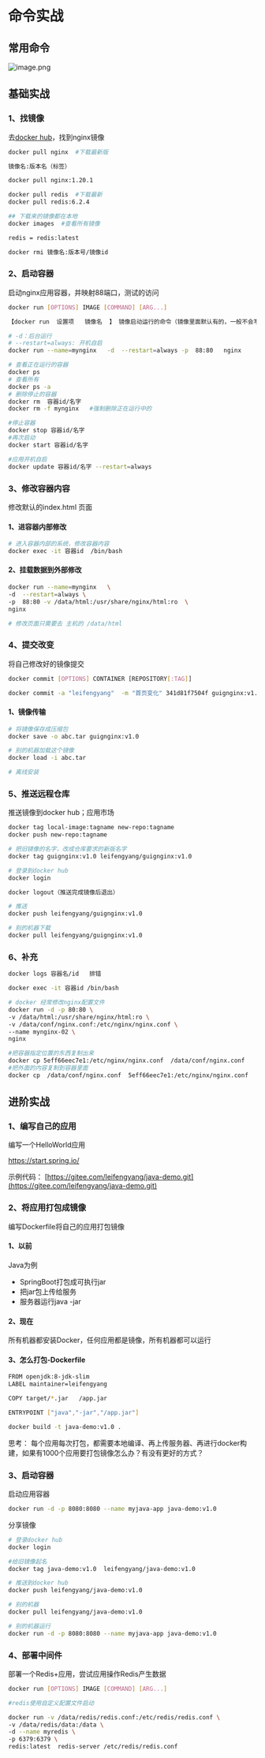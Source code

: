 # 命令实战

## 常用命令

![image.png](https://cdn.nlark.com/yuque/0/2021/png/1613913/1625373590853-2aaaa76e-d5b5-446b-850a-f6cfa26ac70a.png?x-oss-process=image%2Fwatermark%2Ctype_d3F5LW1pY3JvaGVp%2Csize_85%2Ctext_YXRndWlndS5jb20gIOWwmuehheiwtw%3D%3D%2Ccolor_FFFFFF%2Cshadow_50%2Ct_80%2Cg_se%2Cx_10%2Cy_10%2Fformat%2Cwebp%2Fresize%2Cw_1151%2Climit_0)

## 基础实战

### 1、找镜像

去[docker hub](http://hub.docker.com/)，找到nginx镜像

```sh
docker pull nginx  #下载最新版

镜像名:版本名（标签）

docker pull nginx:1.20.1

docker pull redis  #下载最新
docker pull redis:6.2.4

## 下载来的镜像都在本地
docker images  #查看所有镜像

redis = redis:latest

docker rmi 镜像名:版本号/镜像id
```

### 2、启动容器

启动nginx应用容器，并映射88端口，测试的访问

```sh
docker run [OPTIONS] IMAGE [COMMAND] [ARG...]

【docker run  设置项   镜像名  】 镜像启动运行的命令（镜像里面默认有的，一般不会写）

# -d：后台运行
# --restart=always: 开机自启
docker run --name=mynginx   -d  --restart=always -p  88:80   nginx

# 查看正在运行的容器
docker ps
# 查看所有
docker ps -a
# 删除停止的容器
docker rm  容器id/名字
docker rm -f mynginx   #强制删除正在运行中的

#停止容器
docker stop 容器id/名字
#再次启动
docker start 容器id/名字

#应用开机自启
docker update 容器id/名字 --restart=always
```

### 3、修改容器内容

修改默认的index.html 页面

#### 1、进容器内部修改

```sh
# 进入容器内部的系统，修改容器内容
docker exec -it 容器id  /bin/bash
```

#### 2、挂载数据到外部修改

```sh
docker run --name=mynginx   \
-d  --restart=always \
-p  88:80 -v /data/html:/usr/share/nginx/html:ro  \
nginx

# 修改页面只需要去 主机的 /data/html
```

### 4、提交改变

将自己修改好的镜像提交

```sh
docker commit [OPTIONS] CONTAINER [REPOSITORY[:TAG]]

docker commit -a "leifengyang"  -m "首页变化" 341d81f7504f guignginx:v1.0

```

#### 1、镜像传输

```sh
# 将镜像保存成压缩包
docker save -o abc.tar guignginx:v1.0

# 别的机器加载这个镜像
docker load -i abc.tar

# 离线安装
```

### 5、推送远程仓库

推送镜像到docker hub；应用市场

```sh
docker tag local-image:tagname new-repo:tagname
docker push new-repo:tagname
```

```sh
# 把旧镜像的名字，改成仓库要求的新版名字
docker tag guignginx:v1.0 leifengyang/guignginx:v1.0

# 登录到docker hub
docker login

docker logout（推送完成镜像后退出）

# 推送
docker push leifengyang/guignginx:v1.0

# 别的机器下载
docker pull leifengyang/guignginx:v1.0
```

### 6、补充

```sh
docker logs 容器名/id   排错

docker exec -it 容器id /bin/bash

# docker 经常修改nginx配置文件
docker run -d -p 80:80 \
-v /data/html:/usr/share/nginx/html:ro \
-v /data/conf/nginx.conf:/etc/nginx/nginx.conf \
--name mynginx-02 \
nginx

#把容器指定位置的东西复制出来
docker cp 5eff66eec7e1:/etc/nginx/nginx.conf  /data/conf/nginx.conf
#把外面的内容复制到容器里面
docker cp  /data/conf/nginx.conf  5eff66eec7e1:/etc/nginx/nginx.conf
```

## 进阶实战

### 1、编写自己的应用

编写一个HelloWorld应用

https://start.spring.io/

示例代码： [https://gitee.com/leifengyang/java-demo.git](https://gitee.com/leifengyang/java-demo.git)

### 2、将应用打包成镜像

编写Dockerfile将自己的应用打包镜像

#### 1、以前

Java为例
- SpringBoot打包成可执行jar
- 把jar包上传给服务
- 服务器运行java -jar

#### 2、现在

所有机器都安装Docker，任何应用都是镜像，所有机器都可以运行

#### 3、怎么打包-Dockerfile

```sh
FROM openjdk:8-jdk-slim
LABEL maintainer=leifengyang

COPY target/*.jar   /app.jar

ENTRYPOINT ["java","-jar","/app.jar"]
```

```sh
docker build -t java-demo:v1.0 .
```

思考：
每个应用每次打包，都需要本地编译、再上传服务器、再进行docker构建，如果有1000个应用要打包镜像怎么办？有没有更好的方式？

### 3、启动容器

启动应用容器

```sh
docker run -d -p 8080:8080 --name myjava-app java-demo:v1.0
```

分享镜像

```sh
# 登录docker hub
docker login

#给旧镜像起名
docker tag java-demo:v1.0  leifengyang/java-demo:v1.0

# 推送到docker hub
docker push leifengyang/java-demo:v1.0

# 别的机器
docker pull leifengyang/java-demo:v1.0

# 别的机器运行
docker run -d -p 8080:8080 --name myjava-app java-demo:v1.0
```

### 4、部署中间件

部署一个Redis+应用，尝试应用操作Redis产生数据

```sh
docker run [OPTIONS] IMAGE [COMMAND] [ARG...]

#redis使用自定义配置文件启动

docker run -v /data/redis/redis.conf:/etc/redis/redis.conf \
-v /data/redis/data:/data \
-d --name myredis \
-p 6379:6379 \
redis:latest  redis-server /etc/redis/redis.conf

```
